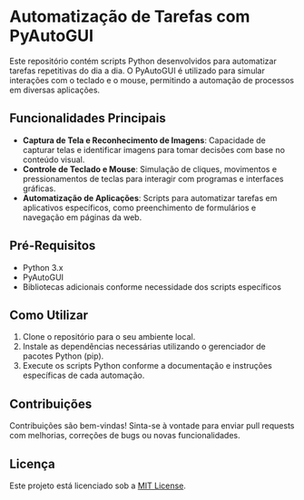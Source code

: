 # Automatização de Tarefas com PyAutoGUI

Este repositório contém scripts Python desenvolvidos para automatizar tarefas repetitivas do dia a dia. O PyAutoGUI é utilizado para simular interações com o teclado e o mouse, permitindo a automação de processos em diversas aplicações.

## Funcionalidades Principais

- **Captura de Tela e Reconhecimento de Imagens**: Capacidade de capturar telas e identificar imagens para tomar decisões com base no conteúdo visual.
- **Controle de Teclado e Mouse**: Simulação de cliques, movimentos e pressionamentos de teclas para interagir com programas e interfaces gráficas.
- **Automatização de Aplicações**: Scripts para automatizar tarefas em aplicativos específicos, como preenchimento de formulários e navegação em páginas da web.

## Pré-Requisitos

- Python 3.x
- PyAutoGUI
- Bibliotecas adicionais conforme necessidade dos scripts específicos

## Como Utilizar

1. Clone o repositório para o seu ambiente local.
2. Instale as dependências necessárias utilizando o gerenciador de pacotes Python (pip).
3. Execute os scripts Python conforme a documentação e instruções específicas de cada automação.

## Contribuições

Contribuições são bem-vindas! Sinta-se à vontade para enviar pull requests com melhorias, correções de bugs ou novas funcionalidades.

## Licença

Este projeto está licenciado sob a [MIT License](LICENSE).
